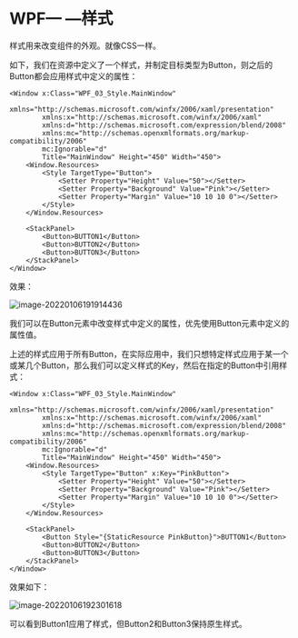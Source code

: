 # WPF— —样式

样式用来改变组件的外观。就像CSS一样。

如下，我们在资源中定义了一个样式，并制定目标类型为Button，则之后的Button都会应用样式中定义的属性：

```xaml
<Window x:Class="WPF_03_Style.MainWindow"
        xmlns="http://schemas.microsoft.com/winfx/2006/xaml/presentation"
        xmlns:x="http://schemas.microsoft.com/winfx/2006/xaml"
        xmlns:d="http://schemas.microsoft.com/expression/blend/2008"
        xmlns:mc="http://schemas.openxmlformats.org/markup-compatibility/2006"
        mc:Ignorable="d"
        Title="MainWindow" Height="450" Width="450">
    <Window.Resources>
        <Style TargetType="Button">
            <Setter Property="Height" Value="50"></Setter>
            <Setter Property="Background" Value="Pink"></Setter>
            <Setter Property="Margin" Value="10 10 10 0"></Setter>
        </Style>
    </Window.Resources>
    
    <StackPanel>
        <Button>BUTTON1</Button>
        <Button>BUTTON2</Button>
        <Button>BUTTON3</Button>
    </StackPanel>
</Window>
```

效果：

![image-20220106191914436](https://cdn.jsdelivr.net/gh/Lee-0o0/image-store/PicGo/2022-04-02/e8d8d88e41edf4f6505237d1b31d9846--281d--image-20220106191914436.png)

我们可以在Button元素中改变样式中定义的属性，优先使用Button元素中定义的属性值。

上述的样式应用于所有Button，在实际应用中，我们只想特定样式应用于某一个或某几个Button，那么我们可以定义样式的Key，然后在指定的Button中引用样式：

```xaml
<Window x:Class="WPF_03_Style.MainWindow"
        xmlns="http://schemas.microsoft.com/winfx/2006/xaml/presentation"
        xmlns:x="http://schemas.microsoft.com/winfx/2006/xaml"
        xmlns:d="http://schemas.microsoft.com/expression/blend/2008"
        xmlns:mc="http://schemas.openxmlformats.org/markup-compatibility/2006"
        mc:Ignorable="d"
        Title="MainWindow" Height="450" Width="450">
    <Window.Resources>
        <Style TargetType="Button" x:Key="PinkButton">
            <Setter Property="Height" Value="50"></Setter>
            <Setter Property="Background" Value="Pink"></Setter>
            <Setter Property="Margin" Value="10 10 10 0"></Setter>
        </Style>
    </Window.Resources>
    
    <StackPanel>
        <Button Style="{StaticResource PinkButton}">BUTTON1</Button>
        <Button>BUTTON2</Button>
        <Button>BUTTON3</Button>
    </StackPanel>
</Window>

```

效果如下：

![image-20220106192301618](https://cdn.jsdelivr.net/gh/Lee-0o0/image-store/PicGo/2022-04-02/559a2c07e32887a140f949e589c94ab5--de62--image-20220106192301618.png)

可以看到Button1应用了样式，但Button2和Button3保持原生样式。